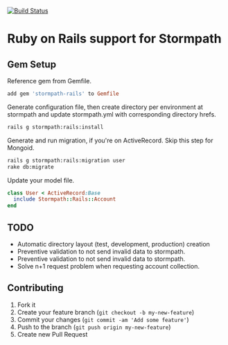 [![Build Status](https://secure.travis-ci.org/stormpath/stormpath-rails.png)](http://travis-ci.org/stormpath/stormpath-rails)

# Ruby on Rails support for Stormpath

## Gem Setup

Reference gem from Gemfile.

```ruby
add gem 'stormpath-rails' to Gemfile
```

Generate configuration file, then create directory per environment at stormpath and update stormpath.yml with corresponding directory hrefs.

```sh
rails g stormpath:rails:install
```


Generate and run migration, if you're on ActiveRecord. Skip this step for Mongoid.

```sh
rails g stormpath:rails:migration user
rake db:migrate
```

Update your model file.

```ruby
class User < ActiveRecord:Base
  include Stormpath::Rails::Account
end
```

## TODO

+ Automatic directory layout (test, development, production) creation
+ Preventive validation to not send invalid data to stormpath.
+ Preventive validation to not send invalid data to stormpath.
+ Solve n+1 request problem when requesting account collection.

## Contributing

1. Fork it
2. Create your feature branch (`git checkout -b my-new-feature`)
3. Commit your changes (`git commit -am 'Add some feature'`)
4. Push to the branch (`git push origin my-new-feature`)
5. Create new Pull Request
